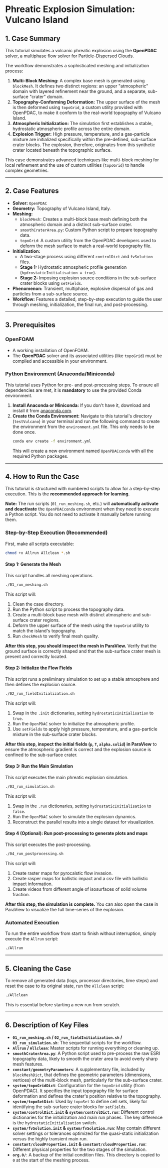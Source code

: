 # Phreatic Explosion Simulation: Vulcano Island

## 1. Case Summary

This tutorial simulates a volcanic phreatic explosion using the **OpenPDAC** solver, a multiphase flow solver for Particle-Dispersed Clouds.

The workflow demonstrates a sophisticated meshing and initialization process:
1.  **Multi-Block Meshing:** A complex base mesh is generated using `blockMesh`. It defines two distinct regions: an upper "atmospheric" domain with layered refinement near the ground, and a separate, sub-surface "crater" domain.
2.  **Topography-Conforming Deformation:** The upper surface of the mesh is then deformed using `topoGrid`, a custom utility provided with OpenPDAC, to make it conform to the real-world topography of Vulcano Island.
3.  **Atmospheric Initialization:** The simulation first establishes a stable, hydrostatic atmospheric profile across the entire domain.
4.  **Explosion Trigger:** High pressure, temperature, and a gas-particle mixture are initialized specifically within the pre-defined, sub-surface crater blocks. The explosion, therefore, originates from this synthetic crater located beneath the topographic surface.

This case demonstrates advanced techniques like multi-block meshing for local refinement and the use of custom utilities (`topoGrid`) to handle complex geometries.

---

## 2. Case Features

-   **Solver:** `OpenPDAC`
-   **Geometry:** Topography of Vulcano Island, Italy.
-   **Meshing:**
    -   `blockMesh`: Creates a multi-block base mesh defining both the atmospheric domain and a distinct sub-surface crater.
    -   `smoothCraterArea.py`: Custom Python script to prepare topography data.
    -   `topoGrid`: A custom utility from the OpenPDAC developers used to deform the mesh surface to match a real-world topography file.
-   **Initialization:**
    -   A two-stage process using different `controlDict` and `fvSolution` files.
    -   **Stage 1:** Hydrostatic atmospheric profile generation (`hydrostaticInitialisation = true`).
    -   **Stage 2:** Imposing explosion source conditions in the sub-surface crater blocks using `setFields`.
-   **Phenomenon:** Transient, multiphase, explosive dispersal of gas and particles from a sub-surface source.
-   **Workflow:** Features a detailed, step-by-step execution to guide the user through meshing, initialization, the final run, and post-processing.

---

## 3. Prerequisites

### OpenFOAM
-   A working installation of OpenFOAM.
-   The **OpenPDAC** solver and its associated utilities (like `topoGrid`) must be compiled and accessible in your environment.

### Python Environment (Anaconda/Miniconda)
This tutorial uses Python for pre- and post-processing steps. To ensure all dependencies are met, it is **mandatory** to use the provided Conda environment.
1.  **Install Anaconda or Miniconda:** If you don't have it, download and install it from [anaconda.com](https://www.anaconda.com/products/distribution).
2.  **Create the Conda Environment:** Navigate to this tutorial's directory (`testVulcano`) in your terminal and run the following command to create the environment from the `environment.yml` file. This only needs to be done once.
    ```bash
    conda env create -f environment.yml
    ```
    This will create a new environment named `OpenPDACconda` with all the required Python packages.

---

## 4. How to Run the Case

This tutorial is structured with numbered scripts to allow for a step-by-step execution. This is the **recommended approach for learning**.

**Note:** The run scripts (`01_run_meshing.sh`, etc.) will **automatically activate and deactivate** the `OpenPDACconda` environment when they need to execute a Python script. You do not need to activate it manually before running them.

### Step-by-Step Execution (Recommended)

First, make all scripts executable:
```bash
chmod +x Allrun Allclean *.sh
```

#### Step 1: Generate the Mesh
This script handles all meshing operations.
```bash
./01_run_meshing.sh
```
This script will:
1.  Clean the case directory.
2.  Run the Python script to process the topography data.
3.  Create a multi-block base mesh with distinct atmospheric and sub-surface crater regions.
4.  Deform the upper surface of the mesh using the `topoGrid` utility to match the island's topography.
5.  Run `checkMesh` to verify final mesh quality.

**After this step, you should inspect the mesh in ParaView.** Verify that the ground surface is correctly shaped and that the sub-surface crater mesh is present and correctly located.

#### Step 2: Initialize the Flow Fields
This script runs a preliminary simulation to set up a stable atmosphere and then defines the explosion source.
```bash
./02_run_fieldInitialization.sh
```
This script will:
1.  Swap in the `.init` dictionaries, setting `hydrostaticInitialisation` to `true`.
2.  Run the `OpenPDAC` solver to initialize the atmospheric profile.
3.  Use `setFields` to apply high pressure, temperature, and a gas-particle mixture in the sub-surface crater blocks.

**After this step, inspect the initial fields (`p`, `T`, `alpha.solid`) in ParaView** to ensure the atmospheric gradient is correct and the explosion source is confined to the sub-surface crater.

#### Step 3: Run the Main Simulation
This script executes the main phreatic explosion simulation.
```bash
./03_run_simulation.sh
```
This script will:
1.  Swap in the `.run` dictionaries, setting `hydrostaticInitialisation` to `false`.
2.  Run the `OpenPDAC` solver to simulate the explosion dynamics.
3.  Reconstruct the parallel results into a single dataset for visualization.

#### Step 4 (Optional): Run post-processing to generate plots and maps
This script executes the post-processing.
```bash
./04_run_postprocessing.sh
```
This script will:
1.  Create raster maps for pyrocalstic flow invasion.
2.  Create rasper maps for ballistic impact and a csv file with ballistic impact information.
3.  Create videos from different angle of isosurfaces of solid volume fraction.

**After this step, the simulation is complete.** You can also open the case in ParaView to visualize the full time-series of the explosion.

### Automated Execution

To run the entire workflow from start to finish without interruption, simply execute the `Allrun` script:
```bash
./Allrun
```

---

## 5. Cleaning the Case

To remove all generated data (logs, processor directories, time steps) and reset the case to its original state, run the `Allclean` script:
```bash
./Allclean
```
This is essential before starting a new run from scratch.

---

## 6. Description of Key Files

-   **`01_run_meshing.sh` / `02_run_fieldInitialization.sh` / `03_run_simulation.sh`**: The sequential scripts for the workflow.
-   **`Allrun` / `Allclean`**: Master scripts for running everything or cleaning up.
-   **`smoothCraterArea.py`**: A Python script used to pre-process the raw ESRI topography data, likely to smooth the crater area to avoid overly sharp mesh features.
-   **`constant/geometryParameters`**: A supplementary file, included by `blockMeshDict`, that defines the geometric parameters (dimensions, vertices) of the multi-block mesh, particularly for the sub-surface crater.
-   **`system/topoGridDict`**: Configuration for the `topoGrid` utility (from OpenPDAC). It specifies the input topography file for surface deformation and defines the crater's position relative to the topography.
-   **`system/topoSetDict`**: Used by `topoSet` to define cell sets, likely for identifying the sub-surface crater blocks for `setFields`.
-   **`system/controlDict.init` & `system/controlDict.run`**: Different control dictionaries for the initialization and main run phases. The key difference is the `hydrostaticInitialisation` switch.
-   **`system/fvSolution.init` & `system/fvSolution.run`**: May contain different solver settings or tolerances optimized for the quasi-static initialization versus the highly transient main run.
-   **`constant/cloudProperties.init` & `constant/cloudProperties.run`**: Different physical properties for the two stages of the simulation.
-   **`org.0/`**: A backup of the initial condition files. This directory is copied to `0` at the start of the meshing process.
